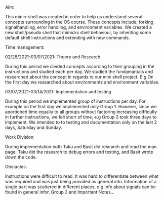 Aim:

This minin-shell was created in order to help us understand several concepts surrounding in the OS course. These concepts include; forking, signalhandling, error handling, and environment variables. We created a new shell/pseudo shell that mimicks shell behaviour, by inheriting some default shell instructions and extending with new commands.  

Time management:

02/28/2021-03/07/2021: Theory and Research

During this period we divided concepts according to their grouping in the instructions and studied each per day. We studied the fundamantals and researched about the concept in regards to our mini shell project. E.g On the first day we researched about environments and environment variables.

03/07/2021-03/14/2021: Implementation and testing

During this period we implemented group of instructions per day. For example on the first day we implemented only Group 1. However, since we aportioned time equally to all groups without factoring increasing difficulty in further instructions, we fell short of time, e.g Group 3 took three days to implement. We intended to to testing and documentation only on the last 2 days, Saturday and Sunday.

Work Division: 

During implementation both Taku and Basit did research and read the man page, Taku did the research to debug errors and testing, and Basit wrote down the code. 

Obstacles:

Instructions were difficult to read. It was hard to differentiate between what was required and was just being provided as general info. Information of a single part was scattered in different places, e.g info about signals can be found in general infor, Group 3 and Important Notes...




